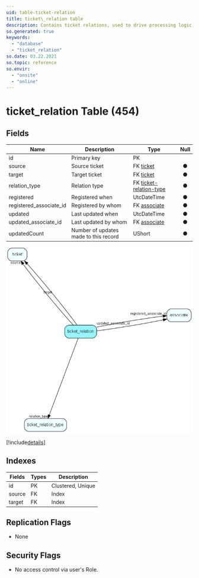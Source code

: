 ```yaml
---
uid: table-ticket-relation
title: ticket\_relation table
description: Contains ticket relations, used to drive processing logic
so.generated: true
keywords:
  - "database"
  - "ticket_relation"
so.date: 03.22.2021
so.topic: reference
so.envir:
  - "onsite"
  - "online"
---
```


# ticket\_relation Table (454)

## Fields

| Name | Description | Type | Null |
|------|-------------|------|:----:|
|id|Primary key|PK| |
|source|Source ticket|FK [ticket](ticket.md)|&#x25CF;|
|target|Target ticket|FK [ticket](ticket.md)|&#x25CF;|
|relation\_type|Relation type|FK [ticket-relation-type](ticket-relation-type.md)|&#x25CF;|
|registered|Registered when|UtcDateTime|&#x25CF;|
|registered\_associate\_id|Registered by whom|FK [associate](associate.md)|&#x25CF;|
|updated|Last updated when|UtcDateTime|&#x25CF;|
|updated\_associate\_id|Last updated by whom|FK [associate](associate.md)|&#x25CF;|
|updatedCount|Number of updates made to this record|UShort|&#x25CF;|


![ticket_relation table relationship diagram](./media/ticket_relation.png)

[!include[details](./includes/ticket-relation.md)]

## Indexes

| Fields | Types | Description |
|--------|-------|-------------|
|id |PK |Clustered, Unique |
|source |FK |Index |
|target |FK |Index |

## Replication Flags

* None

## Security Flags

* No access control via user's Role.

